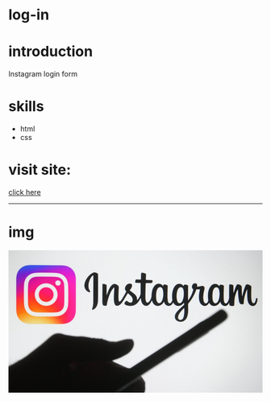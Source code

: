 # log-in

# introduction 
Instagram login form

# skills 
* html
* css
# visit site: 
[click here](https://israazohud.github.io/log-in/)
***
# img

![](instgram.jpg)
